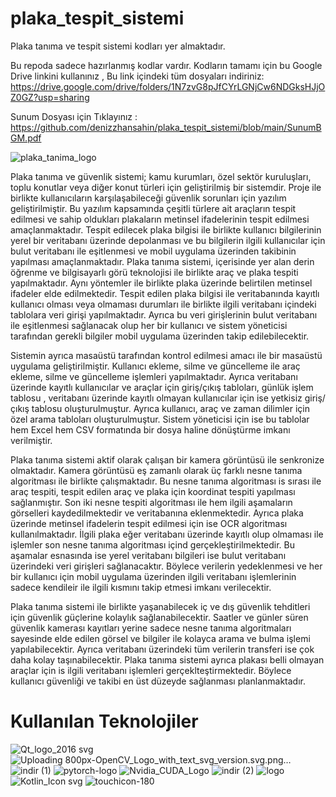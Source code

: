 # plaka_tespit_sistemi
Plaka tanıma ve tespit sistemi kodları yer almaktadır.

Bu repoda sadece hazırlanmış kodlar vardır. Kodların tamamı için bu Google Drive linkini kullanınız , Bu link içindeki tüm dosyaları indiriniz: https://drive.google.com/drive/folders/1N7zvG8pJfCYrLGNjCw6NDGksHJjOZ0GZ?usp=sharing 

Sunum Dosyası için Tıklayınız : https://github.com/denizzhansahin/plaka_tespit_sistemi/blob/main/SunumBGM.pdf


![plaka_tanima_logo](https://github.com/denizzhansahin/plaka_tespit_sistemi/assets/95483485/1e7e14a2-7d00-4b9e-abf4-c06b73e0998e)



Plaka tanıma ve güvenlik sistemi; kamu kurumları, özel sektör kuruluşları, toplu konutlar veya diğer konut türleri için geliştirilmiş bir sistemdir. Proje ile birlikte kullanıcıların karşılaşabileceği güvenlik sorunları için yazılım geliştirilmiştir. Bu yazılım kapsamında çeşitli türlere ait araçların tespit edilmesi ve sahip oldukları plakaların metinsel ifadelerinin tespit edilmesi amaçlanmaktadır. Tespit edilecek plaka bilgisi ile birlikte kullanıcı bilgilerinin yerel bir veritabanı üzerinde depolanması ve bu bilgilerin ilgili kullanıcılar için bulut veritabanı ile eşitlenmesi ve mobil uygulama üzerinden takibinin yapılması amaçlanmaktadır. Plaka tanıma sistemi, içerisinde yer alan derin öğrenme ve bilgisayarlı görü teknolojisi ile birlikte araç ve plaka tespiti yapılmaktadır. Aynı yöntemler ile birlikte plaka üzerinde belirtilen metinsel ifadeler elde edilmektedir. Tespit edilen plaka bilgisi ile veritabanında kayıtlı kullanıcı olması veya olmaması durumları ile birlikte ilgili veritabanı içindeki tablolara veri girişi yapılmaktadır. Ayrıca bu veri girişlerinin bulut veritabanı ile eşitlenmesi sağlanacak olup her bir kullanıcı ve sistem yöneticisi tarafından gerekli bilgiler mobil uygulama üzerinden takip edilebilecektir.

Sistemin ayrıca masaüstü tarafından kontrol edilmesi amacı ile bir masaüstü uygulama geliştirilmiştir. Kullanıcı ekleme, silme ve güncelleme ile araç ekleme, silme ve güncelleme işlemleri yapılmaktadır. Ayrıca veritabanı üzerinde kayıtlı kullanıcılar ve araçlar için giriş/çıkış tabloları, günlük işlem tablosu , veritabanı üzerinde kayıtlı olmayan kullanıcılar için ise yetkisiz giriş/çıkış tablosu oluşturulmuştur. Ayrıca kullanıcı, araç ve zaman dilimler için özel arama tabloları oluşturulmuştur. Sistem yöneticisi için ise bu tablolar hem Excel hem CSV formatında bir dosya haline dönüştürme imkanı verilmiştir. 

Plaka tanıma sistemi aktif olarak çalışan bir kamera görüntüsü ile senkronize olmaktadır. Kamera görüntüsü eş zamanlı olarak üç farklı nesne tanıma algoritması ile birlikte çalışmaktadır. Bu nesne tanıma algoritması is sırası ile araç tespiti, tespit edilen araç ve plaka için koordinat  tespiti yapılması sağlanmıştır. Son iki nesne tespiti algoritması ile hem ilgili aşamaların görselleri kaydedilmektedir ve veritabanına eklenmektedir. Ayrıca plaka üzerinde metinsel ifadelerin tespit edilmesi için ise OCR algoritması kullanılmaktadır. İlgili plaka eğer veritabanı üzerinde kayıtlı olup olmaması ile işlemler son nesne tanıma algoritması içind  gerçekleştirilmektedir. Bu aşamalar esnasında ise yerel veritabanı bilgileri ise bulut veritabanı üzerindeki veri girişleri sağlanacaktır. Böylece verilerin yedeklenmesi ve her bir kullanıcı için mobil uygulama üzerinden ilgili veritabanı işlemlerinin sadece kendileir ile ilgili kısmını takip etmesi imkanı verilecektir.

Plaka tanıma sistemi ile birlikte yaşanabilecek iç ve dış güvenlik tehditleri için güvenlik güçlerine kolaylık sağlanabilecektir. Saatler ve günler süren güvenlik kamerası kayıtları yerine sadece nesne tanıma algoritmaları sayesinde elde edilen görsel ve bilgiler ile kolayca arama ve bulma işlemi yapılabilecektir. Ayrıca veritabanı üzerindeki tüm verilerin transferi ise çok daha kolay taşınabilecektir. Plaka tanıma sistemi ayrıca plakası belli olmayan araçlar için is  ilgili veritabanı işlemleri gerçeklteştirmektedir. Böylece kullanıcı güvenliği ve takibi en üst düzeyde sağlanması planlanmaktadır.


# Kullanılan Teknolojiler


![Qt_logo_2016 svg](https://github.com/denizzhansahin/plaka_tespit_sistemi/assets/95483485/1f5deccd-63c6-4663-af47-7e0a1e4863a8)
![Uploading 800px-OpenCV_Logo_with_text_svg_version.svg.png…]()
![indir (1)](https://github.com/denizzhansahin/plaka_tespit_sistemi/assets/95483485/d0531f77-0df1-4a54-9a5e-57527de7ca5f)
![pytorch-logo](https://github.com/denizzhansahin/plaka_tespit_sistemi/assets/95483485/a6af04a2-6a46-473c-8e34-bd03c8db0a99)
![Nvidia_CUDA_Logo](https://github.com/denizzhansahin/plaka_tespit_sistemi/assets/95483485/d2ad9d39-c558-47dc-b0da-aee3d1144eb6)
![indir (2)](https://github.com/denizzhansahin/plaka_tespit_sistemi/assets/95483485/1f36f1c2-39d9-41f4-a8c0-4433e780d329)
![logo](https://github.com/denizzhansahin/plaka_tespit_sistemi/assets/95483485/fde3dc4a-3114-4dc1-bf10-38d94d274aa9)
![Kotlin_Icon svg](https://github.com/denizzhansahin/plaka_tespit_sistemi/assets/95483485/1d93781a-7ba4-4f12-840e-af96e74d1272)
![touchicon-180](https://github.com/denizzhansahin/plaka_tespit_sistemi/assets/95483485/f13cef80-aa09-4bf7-8bd3-dcb3965bc31a)
